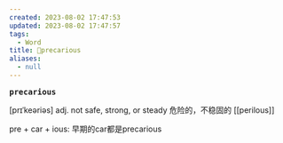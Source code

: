 ```yaml
---
created: 2023-08-02 17:47:53
updated: 2023-08-02 17:47:57
tags:
  - Word
title: 📖precarious
aliases:
  - null
---
```


<pre><strong>precarious</strong></pre>
[prɪˈkeəriəs]
adj. not safe, strong, or steady 危险的，不稳固的
[[perilous]]

pre + car + ious: 早期的car都是precarious